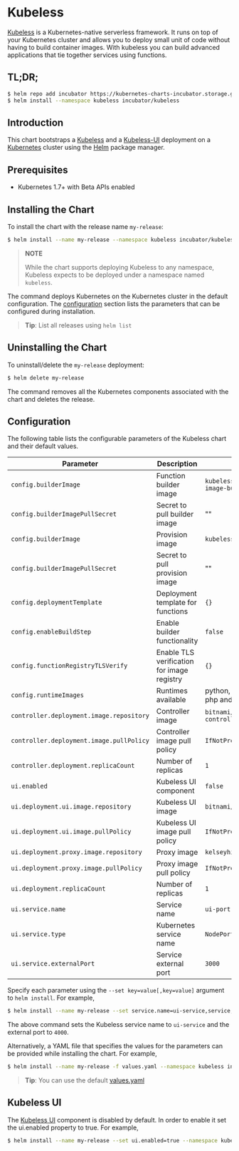 # Kubeless

[Kubeless](http://kubeless.io/) is a Kubernetes-native serverless framework. It runs on top of your Kubernetes cluster and allows you to deploy small unit of code without having to build container images. With kubeless you can build advanced applications that tie together services using functions.

## TL;DR;

```bash
$ helm repo add incubator https://kubernetes-charts-incubator.storage.googleapis.com/
$ helm install --namespace kubeless incubator/kubeless
```

## Introduction

This chart bootstraps a [Kubeless](https://github.com/kubeless/kubeless) and a [Kubeless-UI](https://github.com/kubeless/kubeless-ui) deployment on a [Kubernetes](http://kubernetes.io) cluster using the [Helm](https://helm.sh) package manager.

## Prerequisites

- Kubernetes 1.7+ with Beta APIs enabled

## Installing the Chart

To install the chart with the release name `my-release`:

```bash
$ helm install --name my-release --namespace kubeless incubator/kubeless
```

> **NOTE**
>
> While the chart supports deploying Kubeless to any namespace, Kubeless expects to be deployed under a namespace named `kubeless`.

The command deploys Kubernetes on the Kubernetes cluster in the default configuration. The [configuration](#configuration) section lists the parameters that can be configured during installation.

> **Tip**: List all releases using `helm list`

## Uninstalling the Chart

To uninstall/delete the `my-release` deployment:

```bash
$ helm delete my-release
```

The command removes all the Kubernetes components associated with the chart and deletes the release.

## Configuration

The following table lists the configurable parameters of the Kubeless chart and their default values.

|                Parameter                 |          Description                       |            Default                    |
|------------------------------------------|--------------------------------------------|---------------------------------------|
| `config.builderImage`                    | Function builder image                     | `kubeless/function-image-builder`     |
| `config.builderImagePullSecret`          | Secret to pull builder image               | ""                                    |
| `config.builderImage`                    | Provision image                            | `kubeless/unzip`                      |
| `config.builderImagePullSecret`          | Secret to pull provision image             | ""                                    |
| `config.deploymentTemplate`              | Deployment template for functions          | `{}`                                  |
| `config.enableBuildStep`                 | Enable builder functionality               | `false`                               |
| `config.functionRegistryTLSVerify`       | Enable TLS verification for image registry | `{}`                                  |
| `config.runtimeImages`                   | Runtimes available                         | python, nodejs, ruby, php and go      |
| `controller.deployment.image.repository` | Controller image                           | `bitnami/kubeless-controller-manager` |
| `controller.deployment.image.pullPolicy` | Controller image pull policy               | `IfNotPresent`                        |
| `controller.deployment.replicaCount`     | Number of replicas                         | `1`                                   |
| `ui.enabled`                             | Kubeless UI component                      | `false`                               |
| `ui.deployment.ui.image.repository`      | Kubeless UI image                          | `bitnami/kubeless-ui`                 |
| `ui.deployment.ui.image.pullPolicy`      | Kubeless UI image pull policy              | `IfNotPresent`                        |
| `ui.deployment.proxy.image.repository`   | Proxy image                                | `kelseyhightower/kubectl`             |
| `ui.deployment.proxy.image.pullPolicy`   | Proxy image pull policy                    | `IfNotPresent`                        |
| `ui.deployment.replicaCount`             | Number of replicas                         | `1`                                   |
| `ui.service.name`                        | Service name                               | `ui-port`                             |
| `ui.service.type`                        | Kubernetes service name                    | `NodePort`                            |
| `ui.service.externalPort`                | Service external port                      | `3000`                                |

Specify each parameter using the `--set key=value[,key=value]` argument to `helm install`. For example,

```bash
$ helm install --name my-release --set service.name=ui-service,service,externalPort=4000 --namespace kubeless incubator/kubeless
```

The above command sets the Kubeless service name to `ui-service` and the external port to `4000`.

Alternatively, a YAML file that specifies the values for the parameters can be provided while installing the chart. For example,

```bash
$ helm install --name my-release -f values.yaml --namespace kubeless incubator/kubeless
```

> **Tip**: You can use the default [values.yaml](values.yaml)

## Kubeless UI

The [Kubeless UI](https://github.com/kubeless/kubeless-ui) component is disabled by default. In order to enable it set the ui.enabled property to true. For example,

```bash
$ helm install --name my-release --set ui.enabled=true --namespace kubeless incubator/kubeless
```
